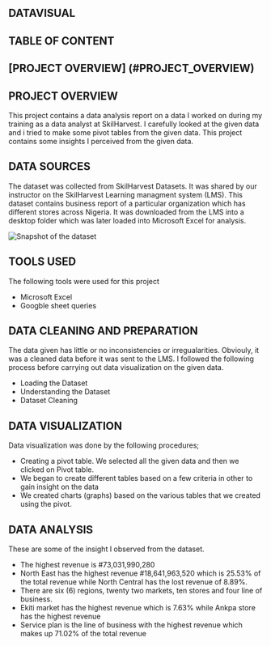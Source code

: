## DATAVISUAL
## TABLE OF CONTENT
## [PROJECT OVERVIEW] (#PROJECT_OVERVIEW)
## PROJECT OVERVIEW
This project contains a data analysis report on a data I worked on during my training as a data analyst at SkilHarvest. I carefully looked at the given data and i tried to make some pivot tables from the given data. This project contains some insights I perceived from the given data.
## DATA SOURCES
The dataset was collected from SkilHarvest Datasets. It was shared by our instructor on the SkilHarvest Learning managment system (LMS). This dataset contains business report of a particular organization which has different stores across Nigeria. It was downloaded from the LMS into a desktop folder which was later loaded into Microsoft Excel for analysis.

![Snapshot of the dataset ](https://github.com/user-attachments/assets/7ab222fe-5348-4622-8481-3d148a245ea1)

## TOOLS USED
The following tools were used for this project
- Microsoft Excel
- Googble sheet queries
## DATA CLEANING AND PREPARATION
The data given has little or no inconsistencies or irregualarities. Obviouly, it was a cleaned data before it was sent to the LMS. I followed the following process before carrying out data visualization on the given data.
- Loading the Dataset
- Understanding the Dataset
- Dataset Cleaning
## DATA VISUALIZATION 
Data visualization was done by the following procedures;
- Creating a pivot table. We selected all the given data and then we clicked on Pivot table.
- We began to create different tables based on a few criteria in other to gain insight on the data
- We created charts (graphs) based on the various tables that we created using the pivot.
## DATA ANALYSIS
  These are some of the insight I observed from the dataset.
  - The highest revenue is #73,031,990,280
  - North East has the highest revenue #18,641,963,520 which is 25.53% of the total revenue while North Central has the lost revenue of 8.89%.
  - There are six (6) regions, twenty two markets, ten stores and four line of business.
  - Ekiti market has the highest revenue which is 7.63% while Ankpa store has the highest revenue
  - Service plan is the line of business with the highest revenue which makes up 71.02% of the total revenue






